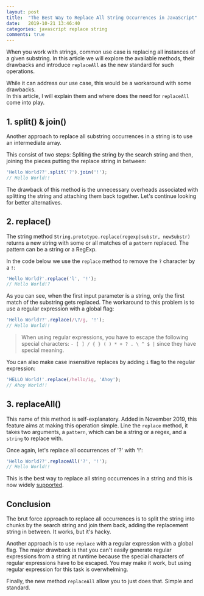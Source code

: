 ```yaml
---
layout: post
title:  "The Best Way to Replace All String Occurrences in JavaScript"
date:   2019-10-21 13:46:40
categories: javascript replace string
comments: true
---
```


When you work with strings, common use case is replacing all instances of a given substring. In this article we will explore the available methods, their drawbacks and introduce `replaceAll` as the new standard for such operations.  

While it can address our use case, this would be a workaround with some drawbacks.  
In this article, I will explain them and where does the need for `replaceAll` come into play.

## 1. split() & join()
Another approach to replace all substring occurrences in a string is to use an intermediate array.  

This consist of two steps: Spliting the string by the search string and then, joining the pieces putting the replace string in between:  

```javascript
'Hello World??'.split('?').join('!');
// Hello World!!
```

The drawback of this method is the unnecessary overheads associated with splitting the string and attaching them back together.  Let's continue looking for better alternatives.  

## 2. replace()
The string method `String.prototype.replace(regexp|substr, newSubstr)` returns a new string with some or all matches of a `pattern` replaced. The pattern can be a string or a RegExp.  

In the code below we use the `replace` method to remove the `?` character by a `!`:  

```javascript
'Hello World?'.replace('l', '!');
// Hello World!?
```

As you can see, when the first input parameter is a string, only the first match of the substring gets replaced. The workaround to this problem is to use a regular expression with a global flag:  

```javascript
'Hello World??'.replace(/\?/g, '!');
// Hello World!!
```

> When using regular expressions, you have to escape the following special characters: `- [ ] / { } ( ) * + ? . \ ^ $ |` since they have special meaning.  

You can also make case insensitive replaces by adding `i` flag to the regular expression:  

```javascript
'HELLO World!'.replace(/hello/ig, 'Ahoy');
// Ahoy World!!
```

## 3. replaceAll()
This name of this method is self-explanatory. Added in November 2019, this feature aims at making this operation simple. Line the `replace` method, it takes two arguments, a `pattern`, which can be a string or a regex, and a `string` to replace with.  

Once again, let's replace all occurrences of '?' with '!':  

```javascript
'Hello World??'.replaceAll('?', '!');
// Hello World!!
```

This is the best way to replace all string occurrences in a string and this is now widely [supported](https://caniuse.com/?search=replaceAll).  

## Conclusion
The brut force approach to replace all occurrences is to split the string into chunks by the search string and join them back, adding the replacement string in between. It works, but it's hacky.  

Another approach is to use `replace` with a regular expression with a global flag. The major drawback is that you can't easily generate regular expressions from a string at runtime because the special characters of regular expressions have to be escaped. You may make it work, but using regular expression for this task is overwhelming.  

Finally, the new method `replaceAll` allow you to just does that. Simple and standard.  